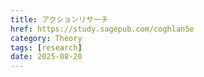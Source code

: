 ```yaml
---
title: アクションリサーチ
href: https://study.sagepub.com/coghlan5e
category: Theory
tags: [research]
date: 2025-08-20
---
```


